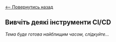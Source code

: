 [<-- Повернутись назад](index.md)

## Вивчіть деякі інструменти CI/CD

*Тема буде готова найблищим часом, слідкуйте...*